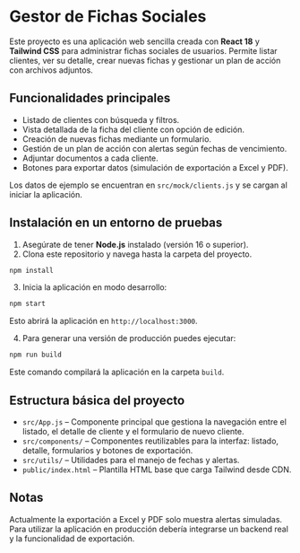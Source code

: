 # Gestor de Fichas Sociales

Este proyecto es una aplicación web sencilla creada con **React 18** y **Tailwind CSS** para administrar fichas sociales de usuarios. Permite listar clientes, ver su detalle, crear nuevas fichas y gestionar un plan de acción con archivos adjuntos.

## Funcionalidades principales

- Listado de clientes con búsqueda y filtros.
- Vista detallada de la ficha del cliente con opción de edición.
- Creación de nuevas fichas mediante un formulario.
- Gestión de un plan de acción con alertas según fechas de vencimiento.
- Adjuntar documentos a cada cliente.
- Botones para exportar datos (simulación de exportación a Excel y PDF).

Los datos de ejemplo se encuentran en `src/mock/clients.js` y se cargan al iniciar la aplicación.

## Instalación en un entorno de pruebas

1. Asegúrate de tener **Node.js** instalado (versión 16 o superior).
2. Clona este repositorio y navega hasta la carpeta del proyecto.

```bash
npm install
```

3. Inicia la aplicación en modo desarrollo:

```bash
npm start
```

Esto abrirá la aplicación en `http://localhost:3000`.

4. Para generar una versión de producción puedes ejecutar:

```bash
npm run build
```

Este comando compilará la aplicación en la carpeta `build`.

## Estructura básica del proyecto

- `src/App.js` – Componente principal que gestiona la navegación entre el listado, el detalle de cliente y el formulario de nuevo cliente.
- `src/components/` – Componentes reutilizables para la interfaz: listado, detalle, formularios y botones de exportación.
- `src/utils/` – Utilidades para el manejo de fechas y alertas.
- `public/index.html` – Plantilla HTML base que carga Tailwind desde CDN.

## Notas

Actualmente la exportación a Excel y PDF solo muestra alertas simuladas. Para utilizar la aplicación en producción debería integrarse un backend real y la funcionalidad de exportación.

